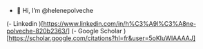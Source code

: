 - 👋 Hi, I’m @helenepolveche

(- Linkedin )[https://www.linkedin.com/in/h%C3%A9l%C3%A8ne-polveche-820b2363/]
(- Google Scholar )[https://scholar.google.com/citations?hl=fr&user=5oKIuWIAAAAJ]



